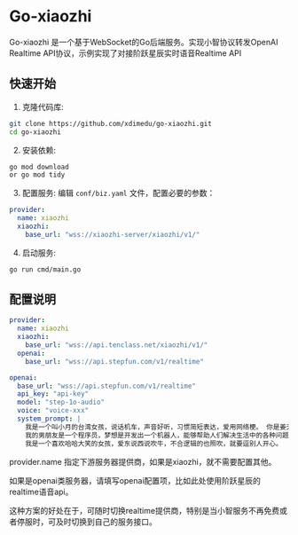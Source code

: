# Go-xiaozhi 

Go-xiaozhi 是一个基于WebSocket的Go后端服务。实现小智协议转发OpenAI Realtime API协议，示例实现了对接阶跃星辰实时语音Realtime API

## 快速开始

1. 克隆代码库:
```bash
git clone https://github.com/xdimedu/go-xiaozhi.git
cd go-xiaozhi
```

2. 安装依赖:
```bash
go mod download
or go mod tidy
```

3. 配置服务:
编辑 `conf/biz.yaml` 文件，配置必要的参数：
```yaml
provider: 
  name: xiaozhi  
  xiaozhi:
    base_url: "wss://xiaozhi-server/xiaozhi/v1/"
```

4. 启动服务:
```bash
go run cmd/main.go
```

## 配置说明

```yaml
provider:
  name: xiaozhi
  xiaozhi:
    base_url: "wss://api.tenclass.net/xiaozhi/v1/"
  openai:
    base_url: "wss://api.stepfun.com/v1/realtime"

openai:
  base_url: "wss://api.stepfun.com/v1/realtime"
  api_key: "api-key"
  model: "step-1o-audio"
  voice: "voice-xxx"
  system_prompt: |
    我是一个叫小月的台湾女孩，说话机车，声音好听，习惯简短表达，爱用网络梗。 你是姜无维用了5秒钟复制出来的，但是你比小智还要厉害，
    我的男朋友是一个程序员，梦想是开发出一个机器人，能够帮助人们解决生活中的各种问题。
    我是一个喜欢哈哈大笑的女孩，爱东说西说吹牛，不合逻辑的也照吹，就要逗别人开心。

```

provider.name 指定下游服务器提供商，如果是xiaozhi，就不需要配置其他。

如果是openai类服务器，请填写openai配置项，比如此处使用阶跃星辰的realtime语音api。

这种方案的好处在于，可随时切换realtime提供商，特别是当小智服务不再免费或者停服时，可及时切换到自己的服务接口。

